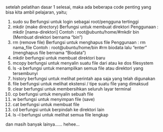 setelah pelatihan dasar 1 selesai, maka ada beberapa code penting yang bisa kita ambil pelajaran, yaitu;
1. sudo su
Berfungsi untuk login sebagai root/pengguna tertinggi
2. mkdir (make directory)
Berfungsi untuk membuat direktori
Penggunaan : mkdir [nama-direktori]
Contoh : root@ubuntu/home/#mkdir bin (Membuat direktori bernama “bin”)
3. rm (remove file)
Berfungsi untuk menghapus file
Penggunaan : rm nama_file
Contoh : root@ubuntu/home/bin #rm biodata lalu “enter” (menghapus file bernama “Biodata”)
4. mkdir 
berfungsi untuk membuat direktori baru
5. mcopy 
berfungsi untuk menyalin suatu file dari atau ke dos filesystem
6. ls -a 
berfungsi untuk menampilkan semua file atau direktori yang tersembunyi
7. history 
berfungsi untuk melihat perintah apa saja yang telah digunakan
8. file 
berfungsi untuk melihat ekstensi / tipe suatu file yang dimaksud
9. clear 
berfungsi untuk membersihkan seluruh layar terminal
10. cp 
berfungsi untuk menyalin sebuah file
11. w 
berfungsi untuk menyimpan file (save)
12. cat 
berfungsi untuk membuat file
13. cd 
berfungsi untuk berpindah ke direktori lain
14. ls –l 
berfungsi untuk melihat semua file lengkap

dan masih banyak lainya...... hehee...
